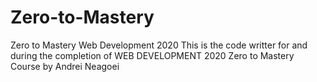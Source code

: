 # Zero-to-Mastery
Zero to Mastery Web Development 2020
This is the code writter for and during the completion of WEB DEVELOPMENT 2020 Zero to Mastery Course by Andrei Neagoei

